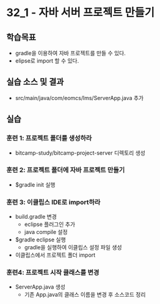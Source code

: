 # 32_1 - 자바 서버 프로젝트 만들기 

## 학습목표
- gradle을 이용하여 자바 프로젝트를 만들 수 있다.
- elipse로 import 할 수 있다.

## 실습 소스 및 결과
- src/main/java/com/eomcs/lms/ServerApp.java 추가

## 실습

### 훈련 1: 프로젝트 폴더를 생성하라
- bitcamp-study/bitcamp-project-server 디렉토리 생성

### 훈련 2: 프로젝트 폴더에 자바 프로젝트 만들기
- $gradle init 실행

### 훈련 3: 이클립스 IDE로 import하라
- build.gradle 변경
  - eclipse 플러그인 추가
  - java compile 설정
- $gradle eclipse 실행
  - gradle을 실행하여 이클립스 설정 파일 생성
- 이클립스에서 프로젝트 폴더 import

### 훈련4: 프로젝트 시작 클래스를 변경
- ServerApp.java 생성
  - 기존 App.java의 클래스 이름을 변경 후 소스코드 정리
